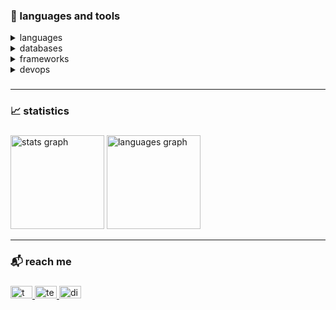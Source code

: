 ###

<h3 align="left">🔧 languages and tools</h4>

<details>
  <summary>languages</summary>
  <img height="20" width="20" src="https://cdn.simpleicons.org/php/" alt="php-icon">
  <img height="20" width="20" src="https://cdn.simpleicons.org/javascript/" alt="js-icon">
  <img height="20" width="20" src="https://cdn.simpleicons.org/csharp/" alt="csharp-icon">
  <img height="20" width="20" src="https://cdn.simpleicons.org/python/" alt="py-icon">
</details>

<details>
  <summary>databases</summary>
  test
</details>

<details>
  <summary>frameworks</summary>
  test
</details>

<details>
  <summary>devops</summary>
  test
</details>

###


<hr>

###

<h3 align="left">📈 statistics</h4>

###

<div align="left">
  <img src="https://github-readme-stats.vercel.app/api?username=ahmosys&hide_title=false&hide_rank=true&show_icons=true&include_all_commits=true&count_private=true&disable_animations=false&locale=en&hide_border=false&order=1" height="150" alt="stats graph"  />
  <img src="https://github-readme-stats.vercel.app/api/top-langs?username=ahmosys&locale=en&hide_title=false&layout=compact&card_width=320&langs_count=5&hide_border=false&order=2" height="150" alt="languages graph"  />
</div>

<hr>

###

<h3 align="left">📬 reach me</h4>

###

<div align="left">
  <a href="https://twitter.com/ahmosys" target="_blank">
    <img src="https://raw.githubusercontent.com/maurodesouza/profile-readme-generator/master/src/assets/icons/social/twitter/default.svg" width="35" height="20" alt="twitter logo"  />
  </a>
  <a href="https://t.me/ahmosys" target="_blank">
    <img src="https://raw.githubusercontent.com/maurodesouza/profile-readme-generator/master/src/assets/icons/social/telegram/default.svg" width="35" height="20" alt="telegram logo"  />
  </a>
  <a href="https://discord.com/users/283954969416302592" target="_blank">
    <img src="https://raw.githubusercontent.com/maurodesouza/profile-readme-generator/master/src/assets/icons/social/discord/default.svg" width="35" height="20" alt="discord logo"  />
  </a>
</div>

###
